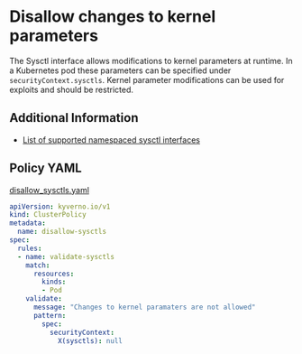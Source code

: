 # Disallow changes to kernel parameters

The Sysctl interface allows modifications to kernel parameters at runtime. In a Kubernetes pod these parameters can be specified under `securityContext.sysctls`. Kernel parameter modifications can be used for exploits and should be restricted.

## Additional Information

* [List of supported namespaced sysctl interfaces](https://kubernetes.io/docs/tasks/administer-cluster/sysctl-cluster/) 


## Policy YAML

[disallow_sysctls.yaml](best_practices/disallow_sysctls.yaml)

````yaml
apiVersion: kyverno.io/v1
kind: ClusterPolicy
metadata:
  name: disallow-sysctls
spec:
  rules:
  - name: validate-sysctls
    match:
      resources:
        kinds:
        - Pod
    validate:
      message: "Changes to kernel paramaters are not allowed"
      pattern:
        spec:
          securityContext:
            X(sysctls): null
````
